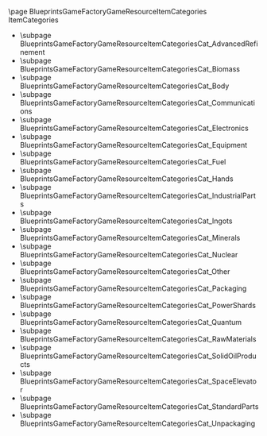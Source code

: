 \page BlueprintsGameFactoryGameResourceItemCategories ItemCategories
- \subpage BlueprintsGameFactoryGameResourceItemCategoriesCat_AdvancedRefinement
- \subpage BlueprintsGameFactoryGameResourceItemCategoriesCat_Biomass
- \subpage BlueprintsGameFactoryGameResourceItemCategoriesCat_Body
- \subpage BlueprintsGameFactoryGameResourceItemCategoriesCat_Communications
- \subpage BlueprintsGameFactoryGameResourceItemCategoriesCat_Electronics
- \subpage BlueprintsGameFactoryGameResourceItemCategoriesCat_Equipment
- \subpage BlueprintsGameFactoryGameResourceItemCategoriesCat_Fuel
- \subpage BlueprintsGameFactoryGameResourceItemCategoriesCat_Hands
- \subpage BlueprintsGameFactoryGameResourceItemCategoriesCat_IndustrialParts
- \subpage BlueprintsGameFactoryGameResourceItemCategoriesCat_Ingots
- \subpage BlueprintsGameFactoryGameResourceItemCategoriesCat_Minerals
- \subpage BlueprintsGameFactoryGameResourceItemCategoriesCat_Nuclear
- \subpage BlueprintsGameFactoryGameResourceItemCategoriesCat_Other
- \subpage BlueprintsGameFactoryGameResourceItemCategoriesCat_Packaging
- \subpage BlueprintsGameFactoryGameResourceItemCategoriesCat_PowerShards
- \subpage BlueprintsGameFactoryGameResourceItemCategoriesCat_Quantum
- \subpage BlueprintsGameFactoryGameResourceItemCategoriesCat_RawMaterials
- \subpage BlueprintsGameFactoryGameResourceItemCategoriesCat_SolidOilProducts
- \subpage BlueprintsGameFactoryGameResourceItemCategoriesCat_SpaceElevator
- \subpage BlueprintsGameFactoryGameResourceItemCategoriesCat_StandardParts
- \subpage BlueprintsGameFactoryGameResourceItemCategoriesCat_Unpackaging
